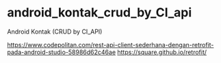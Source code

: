 # android_kontak_crud_by_CI_api
Android Kontak (CRUD by CI_API)

https://www.codepolitan.com/rest-api-client-sederhana-dengan-retrofit-pada-android-studio-58986d62c46ae
https://square.github.io/retrofit/